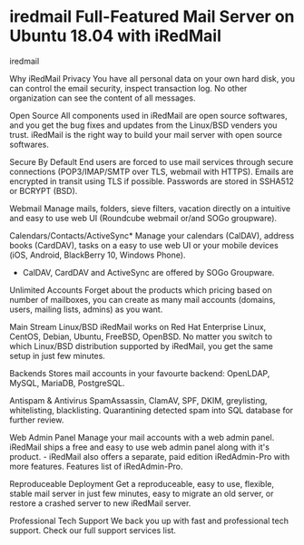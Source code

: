 # iredmail Full-Featured Mail Server on Ubuntu 18.04 with iRedMail
iredmail

Why iRedMail
Privacy
You have all personal data on your own hard disk, you can control the email security, inspect transaction log. No other organization can see the content of all messages.

Open Source
All components used in iRedMail are open source softwares, and you get the bug fixes and updates from the Linux/BSD venders you trust. iRedMail is the right way to build your mail server with open source softwares.

Secure By Default
End users are forced to use mail services through secure connections (POP3/IMAP/SMTP over TLS, webmail with HTTPS). Emails are encrypted in transit using TLS if possible. Passwords are stored in SSHA512 or BCRYPT (BSD).

Webmail
Manage mails, folders, sieve filters, vacation directly on a intuitive and easy to use web UI (Roundcube webmail or/and SOGo groupware).

Calendars/Contacts/ActiveSync*
Manage your calendars (CalDAV), address books (CardDAV), tasks on a easy to use web UI or your mobile devices (iOS, Android, BlackBerry 10, Windows Phone).
* CalDAV, CardDAV and ActiveSync are offered by SOGo Groupware.

Unlimited Accounts
Forget about the products which pricing based on number of mailboxes, you can create as many mail accounts (domains, users, mailing lists, admins) as you want.

Main Stream Linux/BSD
iRedMail works on Red Hat Enterprise Linux, CentOS, Debian, Ubuntu, FreeBSD, OpenBSD. No matter you switch to which Linux/BSD distribution supported by iRedMail, you get the same setup in just few minutes.

Backends
Stores mail accounts in your favourte backend: OpenLDAP, MySQL, MariaDB, PostgreSQL.

Antispam & Antivirus
SpamAssassin, ClamAV, SPF, DKIM, greylisting, whitelisting, blacklisting. Quarantining detected spam into SQL database for further review.

Web Admin Panel
Manage your mail accounts with a web admin panel. iRedMail ships a free and easy to use web admin panel along with it's product. - iRedMail also offers a separate, paid edition iRedAdmin-Pro with more features. Features list of iRedAdmin-Pro.

Reproduceable Deployment
Get a reproduceable, easy to use, flexible, stable mail server in just few minutes, easy to migrate an old server, or restore a crashed server to new iRedMail server.

Professional Tech Support
We back you up with fast and professional tech support. Check our full support services list.
